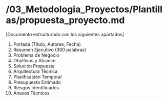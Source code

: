 # /03_Metodologia_Proyectos/Plantillas/propuesta_proyecto.md
[Documento estructurado con los siguientes apartados]

1. Portada (Título, Autores, Fecha)
2. Resumen Ejecutivo (300 palabras)
3. Problema de Negocio
4. Objetivos y Alcance
5. Solución Propuesta
6. Arquitectura Técnica
7. Planificación Temporal
8. Presupuesto Estimado
9. Riesgos Identificados
10. Anexos Técnicos